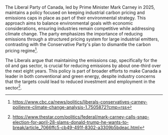 The Liberal Party of Canada, led by Prime Minister Mark Carney in 2025, maintains a policy focused on keeping industrial carbon pricing and emissions caps in place as part of their environmental strategy. This approach aims to balance environmental goals with economic considerations, ensuring industries remain competitive while addressing climate change. The party emphasizes the importance of reducing emissions through a structured pricing system for large industrial emitters, contrasting with the Conservative Party's plan to dismantle the carbon pricing regime[^1].

[^1]: https://www.cbc.ca/news/politics/liberals-conservatives-carney-poilievre-climate-change-analysis-1.7505872?cmp=rss

The Liberals argue that maintaining the emissions cap, specifically for the oil and gas sector, is crucial for reducing emissions by about one-third over the next eight years. This policy is part of broader efforts to make Canada a leader in both conventional and green energy, despite industry concerns that the targets could lead to reduced investment and employment in the sector[^2].

[^2]: https://www.thestar.com/politics/federal/mark-carney-calls-snap-election-for-april-28-slams-donald-trump-he-wants-to-break/article_7066ffc5-cb49-491f-8302-a3309b5bdeac.html
